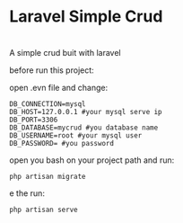 # Laravel Simple Crud<h1>
A simple crud buit with laravel

before run this project:

open .evn file and change:

```
DB_CONNECTION=mysql
DB_HOST=127.0.0.1 #your mysql serve ip
DB_PORT=3306
DB_DATABASE=mycrud #you database name
DB_USERNAME=root #your mysql user
DB_PASSWORD= #you password
```

open you bash on your project path and run:

```
php artisan migrate
```

e the run:

```
php artisan serve
```
